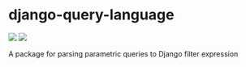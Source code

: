 # django-query-language 

![](https://github.com/ivan-katkov/django-query-language/actions/workflows/test.yaml/badge.svg) ![](https://github.com/ivan-katkov/django-query-language/actions/workflows/publish_test.yaml/badge.svg)


A package for parsing parametric queries to Django filter expression

